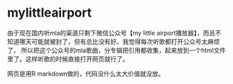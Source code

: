 # mylittleairport

由于现在国内听mla的渠道只剩下微信公众号【my little airport播放器】，而且不知道哪天可能就被封了，但有总比没有好。我觉得每次听歌都打开公众号太麻烦了，
所以把这个公众号的mla歌曲，分专辑把引用都收集，起来放到一个html文件里了。这样听歌的时候直接打开网页就行了。

网页是用R markdown做的，代码没什么太大价值就没放。
